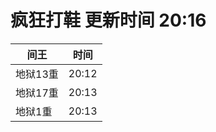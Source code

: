 # 疯狂打鞋 更新时间 20:16

| 间王   | 时间    |
|--------|-------|
| 地狱13重 | 20:12 |
| 地狱17重 | 20:13 |
| 地狱1重 | 20:13 |